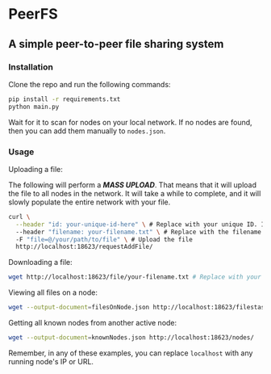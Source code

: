 
# PeerFS

## A simple peer-to-peer file sharing system

### Installation

Clone the repo and run the following commands:

```sh
pip install -r requirements.txt
python main.py
```

Wait for it to scan for nodes on your local network. If no nodes are found, then you can add them manually to `nodes.json`.

### Usage

Uploading a file:

The following will perform a ***MASS UPLOAD***. That means that it will upload the file to all nodes in the network. It will take a while to complete, and it will slowly populate the entire network with your file.

```sh
curl \
  --header "id: your-unique-id-here" \ # Replace with your unique ID. If the ID is taken, your request will be ignored.
  --header "filename: your-filename.txt" \ # Replace with the filename you want to upload.
  -F "file=@/your/path/to/file" \ # Upload the file
  http://localhost:18623/requestAddFile/
```

Downloading a file:

```sh
wget http://localhost:18623/file/your-filename.txt # Replace with your filename
```

Viewing all files on a node:

```sh
wget --output-document=filesOnNode.json http://localhost:18623/filestash/
```

Getting all known nodes from another active node:

```sh
wget --output-document=knownNodes.json http://localhost:18623/nodes/
```

Remember, in any of these examples, you can replace `localhost` with any running node's IP or URL.
